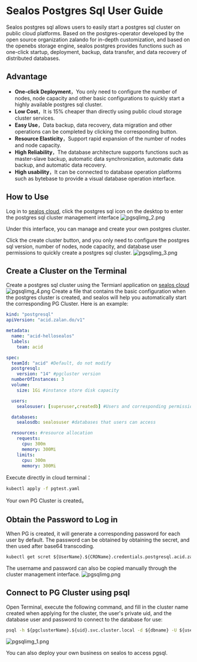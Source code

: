 # Sealos Postgres Sql User Guide



Sealos postgres sql allows users to easily start a postgres sql cluster on
public cloud platforms. Based on the postgres-operator developed by the open source organization zalando for in-depth customization, and based on the openebs storage engine, sealos postgres provides functions such as one-click startup, deployment, backup, data transfer, and data recovery of distributed databases.
## Advantage


* **One-click Deployment**，You only need to configure the number of nodes, node capacity and other basic configurations to quickly start a highly available postgres sql cluster.
* **Low Cost**，It is 15% cheaper than directly using public cloud storage cluster services.
* **Easy Use**，Data backup, data recovery, data migration and other operations can be completed by clicking the corresponding button.
* **Resource Elasticity**，Support rapid expansion of the number of nodes and node capacity.
* **High Reliability**，The database architecture supports functions such as master-slave backup, automatic data synchronization, automatic data backup, and automatic data recovery.
* **High usability**，It can be connected to database operation platforms such as bytebase to provide a visual database operation interface.

## How to Use


Log in to [sealos cloud](https://cloud.sealos.io), click the postgres sql icon on the desktop to enter the postgres sql cluster management interface
![pgsqlimg_2.png](..%2F..%2F..%2Fimg%2Fpgsqlimg_2.png)

Under this interface, you can manage and create your own postgres cluster.

Click the create cluster button, and you only need to configure the postgres sql version, number of nodes, node capacity, and database user permissions to quickly create a postgres sql cluster.
![pgsqlimg_3.png](..%2F..%2F..%2Fimg%2Fpgsqlimg_3.png)


## Create a Cluster on the Terminal


Create a postgres sql cluster using the Termianl application on [sealos cloud](https://cloud.sealos.io)
![pgsqlimg_4.png](..%2F..%2F..%2Fimg%2Fpgsqlimg_4.png)
Create a file that contains the basic configuration when the postgres cluster is created, and sealos will help you automatically start the corresponding PG Cluster.
Here is an example:

```yaml
kind: "postgresql"
apiVersion: "acid.zalan.do/v1"

metadata:
  name: "acid-hellosealos"
  labels:
    team: acid

spec:
  teamId: "acid" #Default, do not modify
  postgresql:
    version: "14" #pgcluster version
  numberOfInstances: 3 
  volume:
    size: 1Gi #instance store disk capacity

  users:
    sealosuser: [superuser,createdb] #Users and corresponding permissions

  databases:
    sealosdb: sealosuser #databases that users can access

  resources: #resource allocation
    requests:
      cpu: 300m
      memory: 300Mi
    limits:
      cpu: 300m
      memory: 300Mi
```
Execute directly in cloud terminal：
```cmd
kubectl apply -f pgtest.yaml
```
Your own PG Cluster is created。

## Obtain the Password to Log in


When PG is created, it will generate a corresponding password for each user by default. The password can be obtained by obtaining the secret, and then used after base64 transcoding.
```cmd
kubectl get scret ${UserName}.${CRDName}.credentials.postgresql.acid.zalan.do -o yaml
```
The username and password can also be copied manually through the cluster management interface.
![pgsqlimg.png](..%2F..%2F..%2Fimg%2Fpgsqlimg.png)

## Connect to PG Cluster using psql



Open Terminal, execute the following command, and fill in the cluster name created when applying for the cluster, the user's private uid, and the database user and password to connect to the database for use:
```cmd
psql -h ${pgclusterName}.${uid}.svc.cluster.local -d ${dbname} -U ${username}
```

![pgsqlimg_1.png](..%2F..%2F..%2Fimg%2Fpgsqlimg_1.png)

You can also deploy your own business on sealos to access pgsql.
